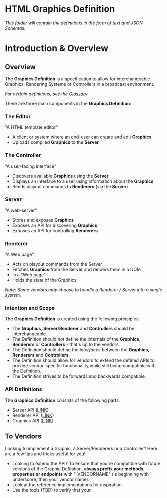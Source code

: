 # HTML Graphics Definition

_This folder will contain the definitions in the form of text and JSON Schemas._





# Introduction & Overview

## Overview


The **Graphics Definition** is a specification to allow for interchangeable Graphics, Rendering Systems or Controllers in a broadcast environment.

_For certain definitions, see the [Glossary](/definition/definition/Glossary.md)_.

There are three main components in the **Graphics Definition**:

### The Editor
"A HTML template editor"
* A client or system where an end-user can create and edit **Graphics**.
* Uploads compiled **Graphics** to the **Server**

### The Controller
"A user-facing interface"
* Discovers available **Graphics** using the **Server**
* Displays an interface to a user using information about the **Graphics**
* Sends playout commands to **Renderers** (via the **Server**)


### Server
"A web-server"
* Stores and exposes **Graphics**
* Exposes an API for discovering **Graphics**
* Exposes an API for controlling **Renderers**

### Renderer
"A Web page"
* Acts on playout commands from the Server
* Fetches **Graphics** from the Server and renders them in a DOM
* Is a "Web page"
* Holds the state of the Graphics

_Note: Some vendors may choose to bundle a Renderer / Server into a single system._


### Intention and Scope

The **Graphics Definition** is created using the following principles:

* The **Graphics**, **Server**/**Renderer** and **Controllers** should be interchangeable.
* The Definition should _not_ define the internals of the **Graphics**, **Renderers** or **Controllers** - that's up to the vendors.
* The Definition should define the _interfaces_ between the **Graphics**, **Renderers** and **Controllers**.
* The Definition should allow for vendors to extend the defined APIs to provide vendor-specific functionality while still being compatible with the Definition.
* The Definition strives to be forwards and backwards compatible.




### API Definitions

The **Graphics Definition** consists of the following parts:

* Server API ([LINK](/definition/definition/ServerAPI.md))
* Renderer API ([LINK](/definition/definition/RendererAPI.md))
* Graphics API ([LINK](/definition/definition/GraphicsAPI.md))






## To Vendors

Looking to implement a Graphic, a Server/Renderers or a Controller?
Here are a few tips and tricks useful for you!

* Looking to extend the API? To ensure that you're compatible with future versions of the Graphic Definition, **always prefix your methods, properties or endpoints** with "_VENDORNAME" (ie beginning with underscore, then your vendor name).
* Look at the reference implementations for inspiration.
* Use the tools (TBD) to verify that your

